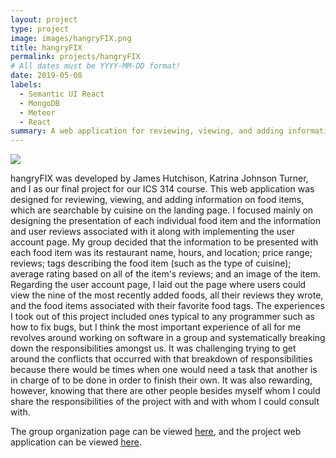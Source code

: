 ```yaml
---
layout: project
type: project
image: images/hangryFIX.png
title: hangryFIX
permalink: projects/hangryFIX
# All dates must be YYYY-MM-DD format!
date: 2019-05-08
labels:
  - Semantic UI React
  - MongoDB
  - Meteor
  - React
summary: A web application for reviewing, viewing, and adding information on food items.
---
```


<img class="ui large left floated image" src="../images/hangryFIX.png">

hangryFIX was developed by James Hutchison, Katrina Johnson Turner, and I as our final project for our ICS 314 course. This web application was designed for reviewing, viewing, and adding information on food items, which are searchable by cuisine on the landing page. I focused mainly on designing the presentation of each individual food item and the information and user reviews associated with it along with implementing the user account page. My group decided that the information to be presented with each food item was its restaurant name, hours, and location; price range; reviews; tags describing the food item (such as the type of cuisine); average rating based on all of the item's reviews; and an image of the item. Regarding the user account page, I laid out the page where users could view the nine of the most recently added foods, all their reviews they wrote, and the food items associated with their favorite food tags. The experiences I took out of this project included ones typical to any programmer such as how to fix bugs, but I think the most important experience of all for me revolves around working on software in a group and systematically breaking down the responsibilities amongst us. It was challenging trying to get around the conflicts that occurred with that breakdown of responsibilities because there would be times when one would need a task that another is in charge of to be done in order to finish their own. It was also rewarding, however, knowing that there are other people besides myself whom I could share the responsibilities of the project with and with whom I could consult with.

The group organization page can be viewed [here](https://github.com/hangryfix), and the project web application can be viewed [here](http://hangryfix.meteorapp.com).
